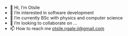 - 👋 Hi, I’m Otsile
- 👀 I’m interested in software development
- 🌱 I’m currently BSc with physics and computer science
- 💞️ I’m looking to collaborate on ...
- 📫 How to reach me otsile.ngale.ii@gmail.com


